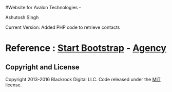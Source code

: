 #Website for Avalon Technologies -

Ashutosh Singh

Current Version:
Added PHP code to retrieve contacts

# Reference : [Start Bootstrap](http://startbootstrap.com/) - [Agency](http://startbootstrap.com/template-overviews/agency/)

## Copyright and License

Copyright 2013-2016 Blackrock Digital LLC. Code released under the [MIT](https://github.com/BlackrockDigital/startbootstrap-agency/blob/gh-pages/LICENSE) license.
